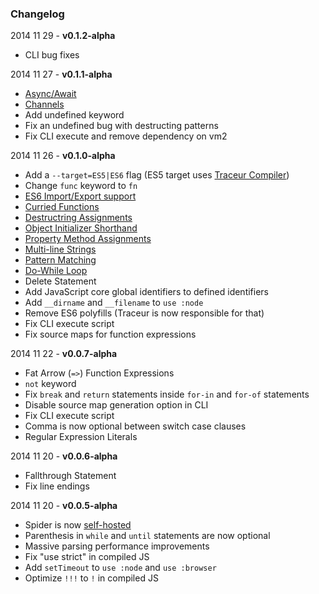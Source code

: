 ### Changelog

2014 11 29 - **v0.1.2-alpha**

 * CLI bug fixes
 
2014 11 27 - **v0.1.1-alpha**

 * [Async/Await](http://spiderlang.org/#async)
 * [Channels](http://spiderlang.org/#channels)
 * Add undefined keyword
 * Fix an undefined bug with destructing patterns
 * Fix CLI execute and remove dependency on vm2
 
2014 11 26 - **v0.1.0-alpha**

 * Add a `--target=ES5|ES6` flag (ES5 target uses [Traceur Compiler](https://github.com/google/traceur-compiler))
 * Change `func` keyword to `fn`
 * [ES6 Import/Export support](http://spiderlang.org/#modules)
 * [Curried Functions](http://spiderlang.org/#functions-curried-functions)
 * [Destructring Assignments](http://spiderlang.org/#destructuring)
 * [Object Initializer Shorthand](http://spiderlang.org/#shorthand-property-names)
 * [Property Method Assignments](http://spiderlang.org/#shorthand-method-names)
 * [Multi-line Strings](http://spiderlang.org/#strings-multi-line-strings)
 * [Pattern Matching](http://spiderlang.org/#switch-pattern-matching)
 * [Do-While Loop](http://spiderlang.org/#do-while-statement)
 * Delete Statement
 * Add JavaScript core global identifiers to defined identifiers
 * Add `__dirname` and `__filename` to `use :node`
 * Remove ES6 polyfills (Traceur is now responsible for that)
 * Fix CLI execute script
 * Fix source maps for function expressions

2014 11 22 - **v0.0.7-alpha**

 * Fat Arrow (`=>`) Function Expressions
 * `not` keyword
 * Fix `break` and `return` statements inside `for-in` and `for-of` statements
 * Disable source map generation option in CLI
 * Fix CLI execute script
 * Comma is now optional between switch case clauses
 * Regular Expression Literals

2014 11 20 - **v0.0.6-alpha**

 * Fallthrough Statement
 * Fix line endings

2014 11 20 - **v0.0.5-alpha**

 * Spider is now [self-hosted](http://en.wikipedia.org/wiki/Self-hosting)
 * Parenthesis in `while` and `until` statements are now optional
 * Massive parsing performance improvements
 * Fix "use strict" in compiled JS
 * Add `setTimeout` to `use :node` and `use :browser`
 * Optimize `!!!` to `!` in compiled JS